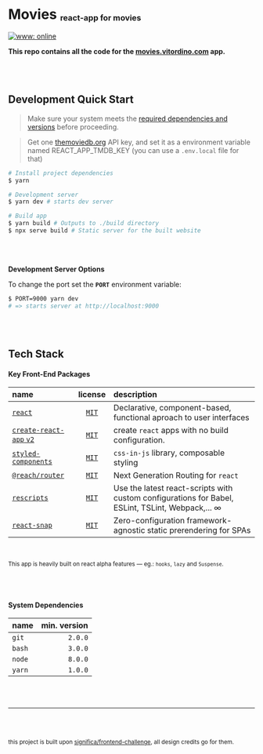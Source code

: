 # Movies <sub><sup><sub>react-app for movies</sub></sup></sub>

[![www: online][www-badge]][www-url]

**This repo contains all the code for the [movies.vitordino.com](https://movies.vitordino.com) app.**

<br/><br/>

## Development Quick Start

> Make sure your system meets the [required dependencies and versions](#system-dependencies) before proceeding.

> Get one [themoviedb.org](https://themoviedb.org/documentation/api) API key, and set it as a environment variable named REACT_APP_TMDB_KEY (you can use a `.env.local` file for that)


```bash
# Install project dependencies
$ yarn

# Development server
$ yarn dev # starts dev server

# Build app
$ yarn build # Outputs to ./build directory
$ npx serve build # Static server for the built website
```

<br/><br/>

**Development Server Options**

To change the port set the **`PORT`** environment variable:

```bash
$ PORT=9000 yarn dev
# => starts server at http://localhost:9000
```

<br/><br/>

## Tech Stack

#### Key Front-End Packages

| name | license | description |
| :-- | :-: | :-- |
| [`react`](https://reactjs.org/) | [`MIT`](https://api.github.com/repos/facebook/react/license) | Declarative, component-based, functional aproach to user interfaces |
| [`create-react-app` `v2`](https://github.com/facebook/create-react-app) | [`MIT`](https://api.github.com/repos/facebook/create-react-app/license) | create `react` apps with no build configuration. |
| [`styled-components`](https://styled-components.com/) | [`MIT`](https://api.github.com/repos/styled-components/styled-components/license) | `css-in-js` library, composable styling |
| [`@reach/router`](https://reach.tech/router) | [`MIT`](https://api.github.com/repos/reach/router/license) | Next Generation Routing for `react` |
| [`rescripts`](https://github.com/harrysolovay/rescripts) | [`MIT`](https://api.github.com/repos/harrysolovay/rescripts/license) | Use the latest react-scripts with custom configurations for Babel, ESLint, TSLint, Webpack,... ∞ |
| [`react-snap`](https://github.com/stereobooster/react-snap) | [`MIT`](https://api.github.com/repos/stereobooster/react-snap/license) | Zero-configuration framework-agnostic static prerendering for SPAs |

<br/>

<sub>This app is heavily built on react alpha features — eg.: `hooks`, `lazy` and `Suspense`.</sub>

<br/><br/>

#### System Dependencies

| name   | min. version |
| :----- | -----------: |
| `git`  |      `2.0.0` |
| `bash` |      `3.0.0` |
| `node` |      `8.0.0` |
| `yarn` |      `1.0.0` |

<br/><br/>

---

<br/><br/>

<sub>this project is built upon [significa/frontend-challenge](https://github.com/Significa/frontend-challenge/), all design credits go for them.</sub>


[www-badge]: https://img.shields.io/badge/netlify-online-brightgreen.svg
[www-url]: https://movies.vitordino.com/
